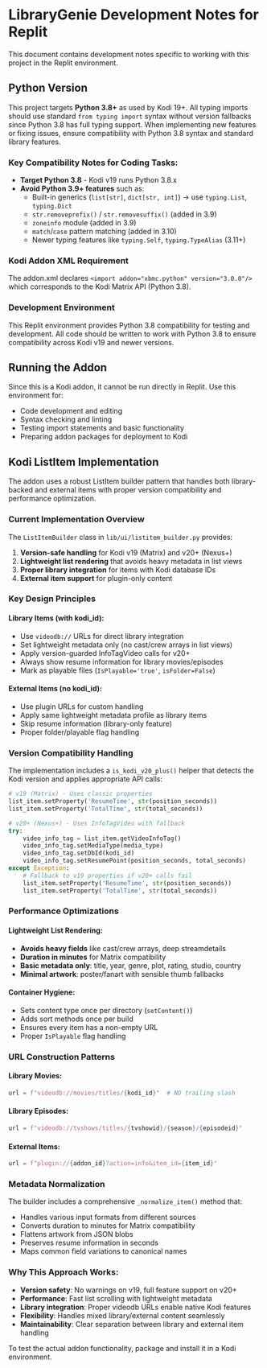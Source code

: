 # LibraryGenie Development Notes for Replit

This document contains development notes specific to working with this project in the Replit environment.

## Python Version

This project targets **Python 3.8+** as used by Kodi 19+. All typing imports should use standard `from typing import` syntax without version fallbacks since Python 3.8 has full typing support. When implementing new features or fixing issues, ensure compatibility with Python 3.8 syntax and standard library features.

### Key Compatibility Notes for Coding Tasks:

- **Target Python 3.8** - Kodi v19 runs Python 3.8.x
- **Avoid Python 3.9+ features** such as:
  - Built-in generics (`list[str]`, `dict[str, int]`) → use `typing.List`, `typing.Dict`
  - `str.removeprefix()` / `str.removesuffix()` (added in 3.9)
  - `zoneinfo` module (added in 3.9)
  - `match`/`case` pattern matching (added in 3.10)
  - Newer typing features like `typing.Self`, `typing.TypeAlias` (3.11+)

### Kodi Addon XML Requirement

The addon.xml declares `<import addon="xbmc.python" version="3.0.0"/>` which corresponds to the Kodi Matrix API (Python 3.8).

### Development Environment

This Replit environment provides Python 3.8 compatibility for testing and development. All code should be written to work with Python 3.8 to ensure compatibility across Kodi v19 and newer versions.

## Running the Addon

Since this is a Kodi addon, it cannot be run directly in Replit. Use this environment for:
- Code development and editing
- Syntax checking and linting
- Testing import statements and basic functionality
- Preparing addon packages for deployment to Kodi


## Kodi ListItem Implementation

The addon uses a robust ListItem builder pattern that handles both library-backed and external items with proper version compatibility and performance optimization.

### Current Implementation Overview

The `ListItemBuilder` class in `lib/ui/listitem_builder.py` provides:

1. **Version-safe handling** for Kodi v19 (Matrix) and v20+ (Nexus+)
2. **Lightweight list rendering** that avoids heavy metadata in list views
3. **Proper library integration** for items with Kodi database IDs
4. **External item support** for plugin-only content

### Key Design Principles

#### Library Items (with kodi_id):
- Use `videodb://` URLs for direct library integration
- Set lightweight metadata only (no cast/crew arrays in list views)
- Apply version-guarded InfoTagVideo calls for v20+
- Always show resume information for library movies/episodes
- Mark as playable files (`IsPlayable='true'`, `isFolder=False`)

#### External Items (no kodi_id):
- Use plugin URLs for custom handling
- Apply same lightweight metadata profile as library items
- Skip resume information (library-only feature)
- Proper folder/playable flag handling

### Version Compatibility Handling

The implementation includes a `is_kodi_v20_plus()` helper that detects the Kodi version and applies appropriate API calls:

```python
# v19 (Matrix) - Uses classic properties
list_item.setProperty('ResumeTime', str(position_seconds))
list_item.setProperty('TotalTime', str(total_seconds))

# v20+ (Nexus+) - Uses InfoTagVideo with fallback
try:
    video_info_tag = list_item.getVideoInfoTag()
    video_info_tag.setMediaType(media_type)
    video_info_tag.setDbId(kodi_id)
    video_info_tag.setResumePoint(position_seconds, total_seconds)
except Exception:
    # Fallback to v19 properties if v20+ calls fail
    list_item.setProperty('ResumeTime', str(position_seconds))
    list_item.setProperty('TotalTime', str(total_seconds))
```

### Performance Optimizations

#### Lightweight List Rendering:
- **Avoids heavy fields** like cast/crew arrays, deep streamdetails
- **Duration in minutes** for Matrix compatibility
- **Basic metadata only**: title, year, genre, plot, rating, studio, country
- **Minimal artwork**: poster/fanart with sensible thumb fallbacks

#### Container Hygiene:
- Sets content type once per directory (`setContent()`)
- Adds sort methods once per build
- Ensures every item has a non-empty URL
- Proper `IsPlayable` flag handling

### URL Construction Patterns

#### Library Movies:
```python
url = f"videodb://movies/titles/{kodi_id}"  # NO trailing slash
```

#### Library Episodes:
```python
url = f"videodb://tvshows/titles/{tvshowid}/{season}/{episodeid}"
```

#### External Items:
```python
url = f"plugin://{addon_id}?action=info&item_id={item_id}"
```

### Metadata Normalization

The builder includes a comprehensive `_normalize_item()` method that:
- Handles various input formats from different sources
- Converts duration to minutes for Matrix compatibility
- Flattens artwork from JSON blobs
- Preserves resume information in seconds
- Maps common field variations to canonical names

### Why This Approach Works:
- **Version safety**: No warnings on v19, full feature support on v20+
- **Performance**: Fast list scrolling with lightweight metadata
- **Library integration**: Proper videodb URLs enable native Kodi features
- **Flexibility**: Handles mixed library/external content seamlessly
- **Maintainability**: Clear separation between library and external item handling



To test the actual addon functionality, package and install it in a Kodi environment.